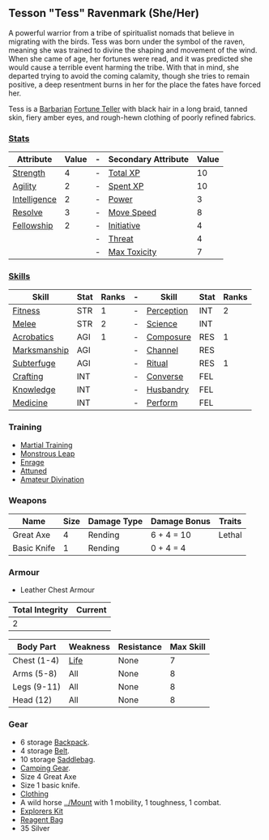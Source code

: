 ## Tesson "Tess" Ravenmark (She/Her)
A powerful warrior from a tribe of spiritualist nomads that believe in migrating with the birds. Tess was born under the symbol of the raven, meaning she was trained to divine the shaping and movement of the wind. When she came of age, her fortunes were read, and it was predicted she would cause a terrible event harming the tribe. With that in mind, she departed trying to avoid the coming calamity, though she tries to remain positive, a deep resentment burns in her for the place the fates have forced her. 

Tess is a [Barbarian](../Classes#Barbarian) [Fortune Teller](../Classes#Fortune%20Teller) with black hair in a long braid, tanned skin, fiery amber eyes, and rough-hewn clothing of poorly refined fabrics. 

### [Stats](../Stats)

| Attribute                             | Value | -   | Secondary Attribute                     | Value |
| ------------------------------------- | ----- | --- | --------------------------------------- | ----- |
| [Strength](../Stats#Strength)         | 4     | -   | [Total XP](../Stats#Total%20XP)         | 10    |
| [Agility](../Stats#Agility)           | 2     | -   | [Spent XP](../Stats#Spent%20XP)         | 10    |
| [Intelligence](../Stats#Intelligence) | 2     | -   | [Power](../Stats#Power)                 | 3     |
| [Resolve](../Stats#Resolve)           | 3     | -   | [Move Speed](../Stats#Move%20Speed)     | 8     |
| [Fellowship](../Stats#Fellowship)     | 2     | -   | [Initiative](../Stats#Initiative)       | 4     |
|                                       |       | -   | [Threat](../Stats#Threat)               | 4     |
|                                       |       | -   | [Max Toxicity](../Stats#Max%20Toxicity) | 7     |


### [Skills](../Skills)

| Skill                        | Stat | Ranks | -   | Skill                     | Stat | Ranks |
| ---------------------------- | ---- | ----- | --- | ------------------------- | ---- | ----- |
| [Fitness](Fitness)           | STR  | 1     | -   | [Perception](Perception)  | INT  | 2     |
| [Melee](Melee)               | STR  | 2     | -   | [Science](Science)        | INT  |       |
| [Acrobatics](Acrobatics)     | AGI  | 1     | -   | [Composure](Composure)    | RES  | 1     | 
| [Marksmanship](Marksmanship) | AGI  |       | -   | [Channel](Channel)        | RES  |       |
| [Subterfuge](Subterfuge)     | AGI  |       | -   | [Ritual](Ritual)          | RES  | 1      |
| [Crafting](Crafting)         | INT  |       | -   | [Converse](../Converse)   | FEL  |       |
| [Knowledge](Knowledge)       | INT  |       | -   | [Husbandry](../Husbandry) | FEL  |       |
| [Medicine](Medicine)         | INT  |       | -   | [Perform](../Perform)  | FEL  |       |

### Training
* [Martial Training](../Combat-Training#Martial%20Training)
* [Monstrous Leap](../Berserker#Monstrous%20Leap)
* [Enrage](../Berserker#Enrage)
* [Attuned](../Magic-Training#Attuned)
* [Amateur Divination](../Diviner#Amateur%20Divination)

### Weapons

| Name        | Size | Damage Type | Damage Bonus | Traits |
| ----------- | ---- | ----------- | ------------ | ------ |
| Great Axe   | 4    | Rending     | 6 + 4 = 10   | Lethal |
| Basic Knife | 1    | Rending     | 0 + 4 = 4    |        |


### Armour
* Leather Chest Armour

| Total Integrity | Current |
| --------------- | ------- |
| 2               |         |

| Body Part    | Weakness               | Resistance | Max Skill |
| ------------ | ---------------------- | ---------- | --------- |
| Chest (1-4)  | [Life](../Combat#Life) | None       | 7         |
| Arms  (5-8)  | All                    | None       | 8         |
| Legs  (9-11) | All                    | None       | 8         |
| Head  (12)   | All                    | None       | 8         | 

### Gear
* 6 storage [Backpack](../Storage#Backpack).
* 4 storage [Belt](../Storage#Belt).
* 10 storage [Saddlebag](../Storage#Saddlebag).
* [Camping Gear](../Example-Gear#Camping%20Gear).
* Size 4 Great Axe
* Size 1 basic knife.
* [Clothing](../Example-Gear#Clothing)
* A wild horse [../Mount](Mounts) with 1 mobility, 1 toughness, 1 combat.
* [Explorers Kit](../Example-Gear#Explorers%20Kit)
* [Reagent Bag](../Example-Gear#Reagent%20Bag)
* 35 Silver